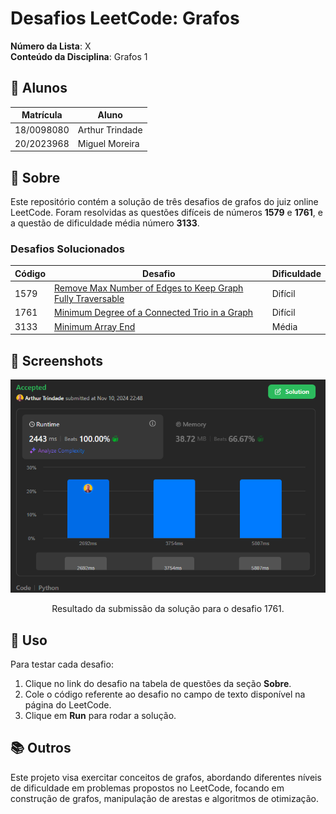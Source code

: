 # Desafios LeetCode: Grafos

**Número da Lista**: X  
**Conteúdo da Disciplina**: Grafos 1  

## 👥 Alunos
| Matrícula   | Aluno           |
|-------------|------------------|
| 18/0098080  | Arthur Trindade  |
| 20/2023968  | Miguel Moreira   |

## 📝 Sobre
Este repositório contém a solução de três desafios de grafos do juiz online LeetCode. Foram resolvidas as questões difíceis de números **1579** e **1761**, e a questão de dificuldade média número **3133**.

### Desafios Solucionados
| Código | Desafio                                                                                                     | Dificuldade |
|--------|-------------------------------------------------------------------------------------------------------------|-------------|
| 1579   | [Remove Max Number of Edges to Keep Graph Fully Traversable](https://leetcode.com/problems/remove-max-number-of-edges-to-keep-graph-fully-traversable/description/) | Difícil     |
| 1761   | [Minimum Degree of a Connected Trio in a Graph](https://leetcode.com/problems/minimum-degree-of-a-connected-trio-in-a-graph/description/) | Difícil     |
| 3133   | [Minimum Array End](https://leetcode.com/problems/minimum-array-end/description/)                           | Média       |

## 📸 Screenshots
<p align="center">
  <img src="img/1761.png" alt="Resultado da submissão do desafio 1761">
</p>

<p align="center">
  Resultado da submissão da solução para o desafio 1761.
</p>


## 🚀 Uso
Para testar cada desafio:
1. Clique no link do desafio na tabela de questões da seção **Sobre**.
2. Cole o código referente ao desafio no campo de texto disponível na página do LeetCode.
3. Clique em **Run** para rodar a solução.

## 📚 Outros
Este projeto visa exercitar conceitos de grafos, abordando diferentes níveis de dificuldade em problemas propostos no LeetCode, focando em construção de grafos, manipulação de arestas e algoritmos de otimização.
